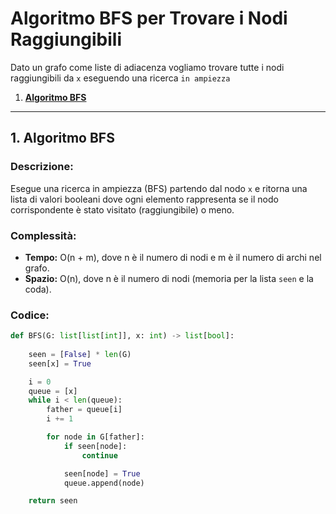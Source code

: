 # Algoritmo BFS per Trovare i Nodi Raggiungibili

Dato un grafo come liste di adiacenza vogliamo trovare tutte i nodi raggiungibili da `x` eseguendo una ricerca `in ampiezza`

1. [**Algoritmo BFS**](#1-algoritmo-bfs)

---

## 1. Algoritmo BFS

### Descrizione:
Esegue una ricerca in ampiezza (BFS) partendo dal nodo `x` e ritorna una lista di valori booleani
dove ogni elemento rappresenta se il nodo corrispondente è stato visitato (raggiungibile) o meno.

### Complessità:
- **Tempo:** O(n + m), dove n è il numero di nodi e m è il numero di archi nel grafo.
- **Spazio:** O(n), dove n è il numero di nodi (memoria per la lista `seen` e la coda).

### Codice:
```python
def BFS(G: list[list[int]], x: int) -> list[bool]:
    
    seen = [False] * len(G)  
    seen[x] = True  

    i = 0
    queue = [x]  
    while i < len(queue):  
        father = queue[i]
        i += 1

        for node in G[father]:  
            if seen[node]:  
                continue

            seen[node] = True  
            queue.append(node)  

    return seen  

```
